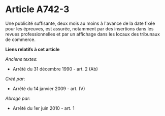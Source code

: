 # Article A742-3

Une publicité suffisante, deux mois au moins à l'avance de la date fixée pour les épreuves, est assurée, notamment par des
insertions dans les revues professionnelles et par un affichage dans les locaux des tribunaux de commerce.

**Liens relatifs à cet article**

_Anciens textes_:

  - Arrêté du 31 décembre 1990 - art. 2 (Ab)

_Créé par_:

  - Arrêté du 14 janvier 2009 - art. (V)

_Abrogé par_:

  - Arrêté du 1er juin 2010 - art. 1
